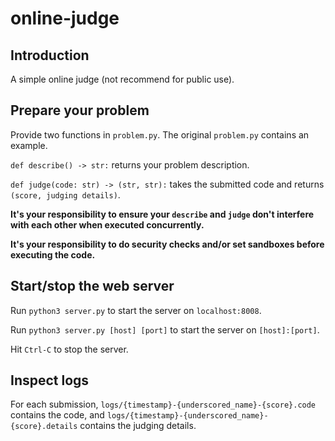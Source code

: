 # online-judge

## Introduction
A simple online judge (not recommend for public use).

## Prepare your problem
Provide two functions in `problem.py`. The original `problem.py` contains an example.

`def describe() -> str:` returns your problem description.

`def judge(code: str) -> (str, str):` takes the submitted code and returns `(score, judging details)`.

**It's your responsibility to ensure your `describe` and `judge` don't interfere with each other when executed concurrently.**

**It's your responsibility to do security checks and/or set sandboxes before executing the code.**

## Start/stop the web server
Run `python3 server.py` to start the server on `localhost:8008`.

Run `python3 server.py [host] [port]` to start the server on `[host]:[port]`.

Hit `Ctrl-C` to stop the server.

## Inspect logs
For each submission, `logs/{timestamp}-{underscored_name}-{score}.code` contains the code, and `logs/{timestamp}-{underscored_name}-{score}.details` contains the judging details.
